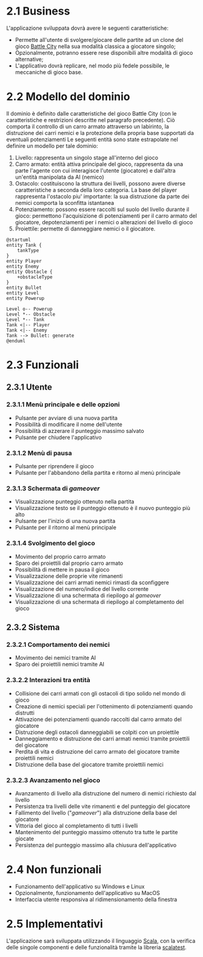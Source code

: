 # 2.1 Business
L'applicazione sviluppata dovrà avere le seguenti caratteristiche:
- Permette all'utente di svolgere/giocare delle partite ad un clone del gioco [Battle City](https://it.wikipedia.org/wiki/Battle_City) nella sua modalità classica a giocatore singolo;
- Opzionalmente, potranno essere rese disponibili altre modalità di gioco alternative;
- L'applicativo dovrà replicare, nel modo più fedele possibile, le meccaniche di gioco base.
# 2.2 Modello del dominio
Il dominio è definito dalle caratteristiche del gioco Battle City (con le caratteristiche e restrizioni descritte nel paragrafo precedente). 
Ciò comporta il controllo di un carro armato attraverso un labirinto, la distruzione dei carri nemici e la protezione della propria base supportati da eventuali potenziamenti
Le seguenti entità sono state estrapolate nel definire un modello per tale dominio:
 1. Livello: rappresenta un singolo stage all'interno del gioco
 2. Carro armato: entità attiva principale del gioco, rappresenta da una parte l'agente con cui interagisce l'utente (giocatore) e dall'altra un'entità manipolata da AI (nemico)
 3. Ostacolo: costituiscono la struttura dei livelli, possono avere diverse caratteristiche a seconda della loro categoria. La base del player rappresenta l'ostacolo piu' importante: la sua distruzione da parte dei nemici comporta la sconfitta istantanea 
 4. Potenziamento: possono essere raccolti sul suolo del livello durante il gioco: permettono l'acquisizione di potenziamenti per il carro armato del giocatore, depotenziamenti per i nemici o alterazioni del livello di gioco
 5. Proiettile: permette di danneggiare nemici o il giocatore. 
```plantuml
@startuml
entity Tank {
	tankType
}
entity Player
entity Enemy
entity Obstacle {
	+obstacleType
}
entity Bullet
entity Level
entity Powerup

Level o-- Powerup
Level *-- Obstacle
Level *-- Tank
Tank <|-- Player
Tank <|-- Enemy
Tank --> Bullet: generate
@enduml
```

# 2.3 Funzionali
## 2.3.1 Utente
### 2.3.1.1 Menù principale e delle opzioni
- Pulsante per avviare di una nuova partita
- Possibilità di modificare il nome dell'utente
- Possibilità di azzerare il punteggio massimo salvato
- Pulsante per chiudere l'applicativo
### 2.3.1.2 Menù di pausa
- Pulsante per riprendere il gioco
- Pulsante per l'abbandono della partita e ritorno al menù principale
### 2.3.1.3 Schermata di *gameover*
- Visualizzazione punteggio ottenuto nella partita
- Visualizzazione testo se il punteggio ottenuto è il nuovo punteggio più alto
- Pulsante per l'inizio di una nuova partita
- Pulsante per il ritorno al menù principale
### 2.3.1.4 Svolgimento del gioco
- Movimento del proprio carro armato
- Sparo dei proiettili dal proprio carro armato
- Possibilità di mettere in pausa il gioco
- Visualizzazione delle proprie vite rimanenti
- Visualizzazione dei carri armati nemici rimasti da sconfiggere
- Visualizzazione del numero/indice del livello corrente
- Visualizzazione di una schermata di riepilogo al *gameover*
- Visualizzazione di una schermata di riepilogo al completamento del gioco
## 2.3.2 Sistema
### 2.3.2.1 Comportamento dei nemici
- Movimento dei nemici tramite AI
- Sparo dei proiettili nemici tramite AI
### 2.3.2.2 Interazioni tra entità
- Collisione dei carri armati con gli ostacoli di tipo solido nel mondo di gioco
- Creazione di nemici speciali per l'ottenimento di potenziamenti quando distrutti
- Attivazione dei potenziamenti quando raccolti dal carro armato del giocatore
- Distruzione degli ostacoli danneggiabili se colpiti con un proiettile
- Danneggiamento e distruzione dei carri armati nemici tramite proiettili del giocatore
- Perdita di vita e distruzione del carro armato del giocatore tramite proiettili nemici
- Distruzione della base del giocatore tramite proiettili nemici
### 2.3.2.3 Avanzamento nel gioco
- Avanzamento di livello alla distruzione del numero di nemici richiesto dal livello
- Persistenza tra livelli delle vite rimanenti e del punteggio del giocatore 
- Fallimento del livello ("*gameover*") alla distruzione della base del giocatore
- Vittoria del gioco al completamento di tutti i livelli
- Mantenimento del punteggio massimo ottenuto tra tutte le partite giocate
- Persistenza del punteggio massimo alla chiusura dell'applicativo
# 2.4 Non funzionali
- Funzionamento dell'applicativo su Windows e Linux
- Opzionalmente, funzionamento dell'applicativo su MacOS
- Interfaccia utente responsiva al ridimensionamento della finestra
# 2.5 Implementativi
L'applicazione sarà sviluppata utilizzando il linguaggio [Scala](https://www.scala-lang.org/), con la verifica delle singole componenti e delle funzionalità tramite la libreria [scalatest](https://www.scalatest.org/).